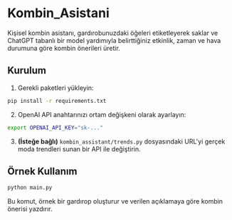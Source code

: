 # Kombin_Asistani

Kişisel kombin asistanı, gardırobunuzdaki öğeleri etiketleyerek saklar ve
ChatGPT tabanlı bir model yardımıyla belirttiğiniz etkinlik, zaman ve hava
durumuna göre kombin önerileri üretir.

## Kurulum

1. Gerekli paketleri yükleyin:

```bash
pip install -r requirements.txt
```

2. OpenAI API anahtarınızı ortam değişkeni olarak ayarlayın:

```bash
export OPENAI_API_KEY="sk-..."
```

3. **(İsteğe bağlı)** `kombin_assistant/trends.py` dosyasındaki URL'yi gerçek
moda trendleri sunan bir API ile değiştirin.

## Örnek Kullanım

```bash
python main.py
```

Bu komut, örnek bir gardırop oluşturur ve verilen açıklamaya göre kombin
önerisi yazdırır.
